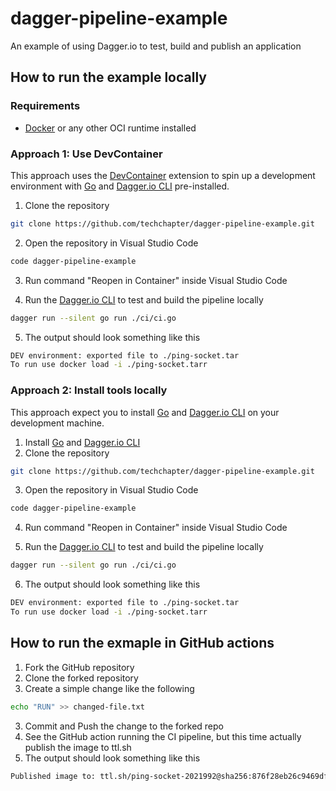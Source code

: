 # dagger-pipeline-example
An example of using Dagger.io to test, build and publish an application

## How to run the example locally

### Requirements
- [Docker](https://docs.docker.com/engine/install/) or any other OCI runtime installed

### Approach 1: Use DevContainer
This approach uses the [DevContainer](https://marketplace.visualstudio.com/items?itemName=ms-vscode-remote.remote-containers) extension to spin up a development environment with [Go](https://go.dev/) and [Dagger.io CLI](https://docs.dagger.io/cli) pre-installed.

1. Clone the repository
```bash
git clone https://github.com/techchapter/dagger-pipeline-example.git
```

2. Open the repository in Visual Studio Code
```bash
code dagger-pipeline-example
```

3. Run command "Reopen in Container" inside Visual Studio Code

4. Run the [Dagger.io CLI](https://docs.dagger.io/cli) to test and build the pipeline locally
```bash
dagger run --silent go run ./ci/ci.go
```

5. The output should look something like this
```bash
DEV environment: exported file to ./ping-socket.tar 
To run use docker load -i ./ping-socket.tarr
```

### Approach 2: Install tools locally
This approach expect you to install [Go](https://go.dev/) and [Dagger.io CLI](https://docs.dagger.io/cli) on your development machine.

1. Install [Go](https://go.dev/) and [Dagger.io CLI](https://docs.dagger.io/cli)
2. Clone the repository
```bash
git clone https://github.com/techchapter/dagger-pipeline-example.git
```

3. Open the repository in Visual Studio Code
```bash
code dagger-pipeline-example
```

4. Run command "Reopen in Container" inside Visual Studio Code

5. Run the [Dagger.io CLI](https://docs.dagger.io/cli) to test and build the pipeline locally
```bash
dagger run --silent go run ./ci/ci.go
```

6. The output should look something like this
```bash
DEV environment: exported file to ./ping-socket.tar 
To run use docker load -i ./ping-socket.tarr
```

## How to run the exmaple in GitHub actions

1. Fork the GitHub repository
2. Clone the forked repository
2. Create a simple change like the following
```bash
echo "RUN" >> changed-file.txt
```
3. Commit and Push the change to the forked repo
4. See the GitHub action running the CI pipeline, but this time actually publish the image to ttl.sh
5. The output should look something like this
```bash
Published image to: ttl.sh/ping-socket-2021992@sha256:876f28eb26c9469df381f03ad9c82d4648a56349c984d37b186379228ba452b1
```